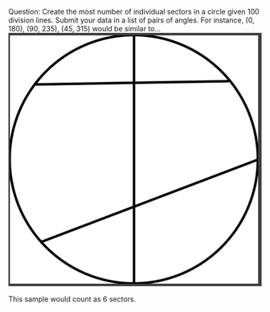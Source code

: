 Question: Create the most number of individual sectors in a circle given 100 division lines. Submit your data in a list of pairs of angles. For instance, (0, 180), (90, 235), (45, 315) would be similar to...<img src="Screen Shot 2017-02-19 at 11.10.40 AM.png"></img>

This sample would count as 6 sectors.
